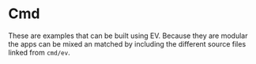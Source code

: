 # Cmd

These are examples that can be built using EV. Because they are modular the apps can be mixed an matched by including the different source files linked from `cmd/ev`. 